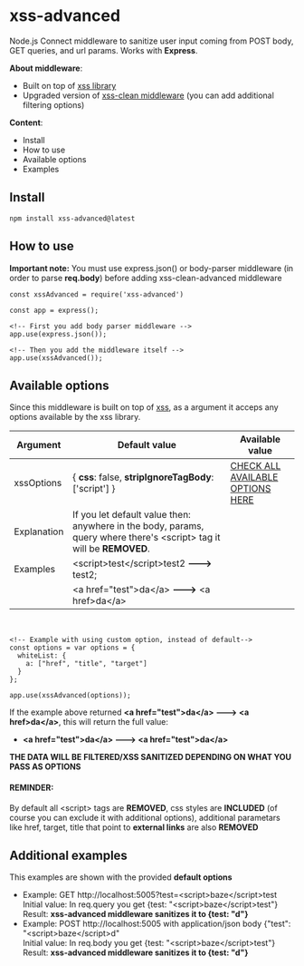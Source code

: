 # xss-advanced

Node.js Connect middleware to sanitize user input coming from POST body, GET queries, and url params. Works with **Express**.

**About middleware**:

- Built on top of [xss library](https://www.npmjs.com/package/xss)
- Upgraded version of [xss-clean middleware](https://www.npmjs.com/package/xss-clean) (you can add additional filtering options)

**Content**:

- Install
- How to use
- Available options
- Examples

## Install

```
npm install xss-advanced@latest
```

## How to use

**Important note:** You must use express.json() or body-parser middleware (in order to parse **req.body**) before adding xss-clean-advanced middleware

```
const xssAdvanced = require('xss-advanced')

const app = express();

<!-- First you add body parser middleware -->
app.use(express.json());

<!-- Then you add the middleware itself -->
app.use(xssAdvanced());
```

## Available options

Since this middleware is built on top of [xss](https://www.npmjs.com/package/xss), as a argument it acceps any options available by the xss library.

| Argument    | Default value                                                                                                          | Available value                                                       |
| ----------- | ---------------------------------------------------------------------------------------------------------------------- | --------------------------------------------------------------------- |
| xssOptions  | { **css**: false, **stripIgnoreTagBody**: ['script'] }                                                                 | [CHECK ALL AVAILABLE OPTIONS HERE](https://www.npmjs.com/package/xss) |
| Explanation | If you let default value then: anywhere in the body, params, query where there's \<script> tag it will be **REMOVED**. |
| Examples    | \<script>test\</script>test2 **--->** test2;                                                                           |
|             | \<a href="test">da\</a> **--->** \<a href>da\</a>                                                                      |

<br />

```
<!-- Example with using custom option, instead of default-->
const options = var options = {
  whiteList: {
    a: ["href", "title", "target"]
  }
};

app.use(xssAdvanced(options));
```

If the example above returned **\<a href="test">da\</a> **--->** \<a href>da\</a>**, this will return the full value:

- **\<a href="test">da\</a> **--->** \<a href="test">da\</a>**

**THE DATA WILL BE FILTERED/XSS SANITIZED DEPENDING ON WHAT YOU PASS AS OPTIONS**

#### **REMINDER:**

By default all \<script> tags are **REMOVED**, css styles are **INCLUDED** (of course you can exclude it with additional options), additional parametars like href, target, title that point to **external links** are also **REMOVED**

## Additional examples

This examples are shown with the provided **default options**

- Example: GET http://localhost:5005?test=\<script>baze\</script>test  
  Initial value: In req.query you get {test: "\<script>baze\</script>test"}  
  Result: **xss-advanced middleware sanitizes it to {test: "d"}**
- Example: POST http://localhost:5005 with application/json body {"test": "\<script>baze\</script>d"  
  Initial value: In req.body you get {test: "\<script>baze\</script>test"}  
  Result: **xss-advanced middleware sanitizes it to {test: "d"}**
